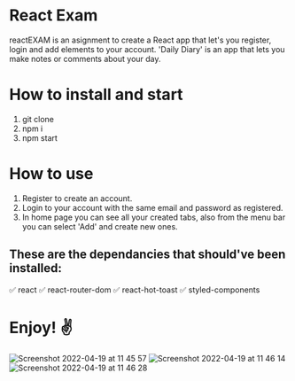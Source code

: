 # React Exam 
 reactEXAM is an asignment to create a React app that let's you register, login and add elements to your account. 
 'Daily Diary' is an app that lets you make notes or comments about your day.
# How to install and start
1. git clone <this repository>
2. npm i
3. npm start

# How to use
1. Register to create an account.
2. Login to your account with the same email and password as registered.
3. In home page you can see all your created tabs, also from the menu bar you can select 'Add' and create new ones.

## These are the dependancies that should've been installed:
✅ react 
✅ react-router-dom 
✅ react-hot-toast 
✅ styled-components 

# Enjoy! ✌️

![Screenshot 2022-04-19 at 11 45 57](https://user-images.githubusercontent.com/95608460/163972709-b05b0850-ae1c-4a2c-8835-f4a2ec2b3d2e.png)
![Screenshot 2022-04-19 at 11 46 14](https://user-images.githubusercontent.com/95608460/163972721-16e58df9-0577-4525-a7fc-355ffb248192.png)
![Screenshot 2022-04-19 at 11 46 28](https://user-images.githubusercontent.com/95608460/163972732-789ca472-77e6-478e-ae0e-c8fd7475fed0.png)
